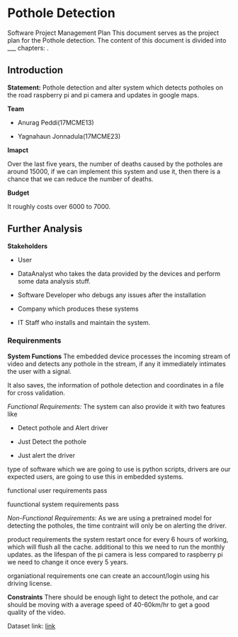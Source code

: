 # Pothole Detection

Software Project Management Plan
This document serves as the project plan for the Pothole detection. The content of this document is divided into ___ chapters: .

## Introduction

**Statement:**
Pothole detection and alter system which detects potholes on the road raspberry pi and pi camera and updates in google maps.

**Team**

* Anurag Peddi(17MCME13)

* Yagnahaun Jonnadula(17MCME23)

**Imapct**

Over the last five years, the number of deaths caused by the potholes are around 15000, if we can implement this system and use it, then there is a chance that we can reduce the number of deaths.

**Budget**

It roughly costs over 6000 to 7000.

## Further Analysis

**Stakeholders**

* User

* DataAnalyst who takes the data provided by the devices and perform some data analysis stuff.

* Software Developer who debugs any issues after the installation

* Company which produces these systems

* IT Staff who installs and maintain the system.

### Requirenments

**System Functions**
The embedded device processes the incoming stream of video and detects any pothole in the stream, if any it immediately intimates the user with a signal.

It also saves, the information of pothole detection and coordinates in a file for cross validation.

*Functional Requirements:*
The system can also provide it with two features like
* Detect pothole and Alert driver

* Just Detect the pothole

* Just alert the driver

type of software which we are going to use is python scripts, drivers are our expected users, are going to use this in embedded systems.

functional user requirements
    pass

fuunctional system requirements
    pass

*Non-Functional Requirements:*
As we are using a pretrained model for detecting the potholes, the time contraint will only be on alerting the driver.

product requirements
the system restart once for every 6 hours of working, which will flush all the cache.
additional to this we need to run the monthly updates.
as the lifespan of the pi camera is less compared to raspberry pi we need to change it once every 5 years.

organiational requirements
one can create an account/login using his driving license.

**Constraints**
There should be enough light to detect the pothole, and car should be moving with a average speed of 40-60km/hr to get a good quality of the video.

Dataset link: [link](https://www.kaggle.com/sachinpatel21/pothole-image-dataset)